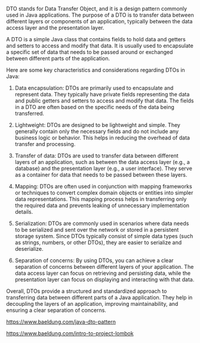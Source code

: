 DTO stands for Data Transfer Object, and it is a design pattern commonly used in Java applications. The purpose of a DTO is to transfer data between different layers or components of an application, typically between the data access layer and the presentation layer.

A DTO is a simple Java class that contains fields to hold data and getters and setters to access and modify that data. It is usually used to encapsulate a specific set of data that needs to be passed around or exchanged between different parts of the application.

Here are some key characteristics and considerations regarding DTOs in Java:

1. Data encapsulation: DTOs are primarily used to encapsulate and represent data. They typically have private fields representing the data and public getters and setters to access and modify that data. The fields in a DTO are often based on the specific needs of the data being transferred.

2. Lightweight: DTOs are designed to be lightweight and simple. They generally contain only the necessary fields and do not include any business logic or behavior. This helps in reducing the overhead of data transfer and processing.

3. Transfer of data: DTOs are used to transfer data between different layers of an application, such as between the data access layer (e.g., a database) and the presentation layer (e.g., a user interface). They serve as a container for data that needs to be passed between these layers.

4. Mapping: DTOs are often used in conjunction with mapping frameworks or techniques to convert complex domain objects or entities into simpler data representations. This mapping process helps in transferring only the required data and prevents leaking of unnecessary implementation details.

5. Serialization: DTOs are commonly used in scenarios where data needs to be serialized and sent over the network or stored in a persistent storage system. Since DTOs typically consist of simple data types (such as strings, numbers, or other DTOs), they are easier to serialize and deserialize.

6. Separation of concerns: By using DTOs, you can achieve a clear separation of concerns between different layers of your application. The data access layer can focus on retrieving and persisting data, while the presentation layer can focus on displaying and interacting with that data.

Overall, DTOs provide a structured and standardized approach to transferring data between different parts of a Java application. They help in decoupling the layers of an application, improving maintainability, and ensuring a clear separation of concerns.


https://www.baeldung.com/java-dto-pattern

https://www.baeldung.com/intro-to-project-lombok
